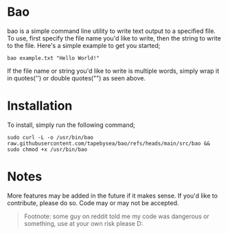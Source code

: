 # Bao
bao is a simple command line utility to write text output to a specified file. To use, first specify the file name you'd like to write, then the string to write to the file. Here's a simple example to get you started;

    bao example.txt "Hello World!"

If the file name or string you'd like to write is multiple words, simply wrap it in quotes('') or double quotes("") as seen above.

# Installation
To install, simply run the following command;

    sudo curl -L -o /usr/bin/bao raw.githubusercontent.com/tapebysea/bao/refs/heads/main/src/bao && sudo chmod +x /usr/bin/bao

# Notes
More features may be added in the future if it makes sense. If you'd like to contribute, please do so. Code may or may not be accepted.

> Footnote: some guy on reddit told me my code was dangerous or something, use at your own risk please D:
